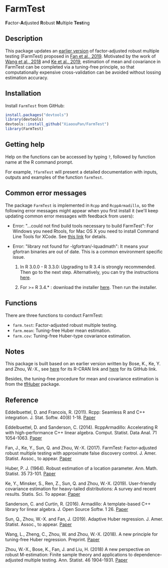 # FarmTest

**F**actor-**A**djusted **R**obust **M**ultiple **Test**ing

## Description

This package updates an [earlier version](https://github.com/kbose28/FarmTest) of factor-adjusted robust multiple testing (FarmTest) proposed in [Fan et al., 2019](https://www.tandfonline.com/doi/full/10.1080/01621459.2018.1527700). Motivated by the work of [Wang et al., 2018](https://www.math.ucsd.edu/~wez243/Tuning_Free.pdf) and [Ke et al., 2019](https://arxiv.org/abs/1811.01520), estimation of mean and covariance in FarmTest can be completed via a tuning-free principle, so that computationally expensive cross-validation can be avoided without lossing estimation accuracy.

## Installation

Install `FarmTest` from GitHub:

```r
install.packages("devtools")
library(devtools)
devtools::install_github("XiaoouPan/FarmTest")
library(FarmTest)
```

## Getting help

Help on the functions can be accessed by typing `?`, followed by function name at the R command prompt. 

For example, `?farmTest` will present a detailed documentation with inputs, outputs and examples of the function `farmTest`.

## Common error messages

The package `FarmTest` is implemented in `Rcpp` and `RcppArmadillo`, so the following error messages might appear when you first install it (we'll keep updating common error messages with feedback from users):

* Error: "...could not find build tools necessary to build FarmTest": For Windows you need Rtools, for Mac OS X you need to install Command Line Tools for XCode. See [this link](https://support.rstudio.com/hc/en-us/articles/200486498-Package-Development-Prerequisites) for details. 

* Error: "library not found for -lgfortran/-lquadmath": It means your gfortran binaries are out of date. This is a common environment specific issue. 

    1. In R 3.0.0 - R 3.3.0: Upgrading to R 3.4 is strongly recommended. Then go to the next step. Alternatively, you can try the instructions [here](http://thecoatlessprofessor.com/programming/rcpp-rcpparmadillo-and-os-x-mavericks-lgfortran-and-lquadmath-error/).

    2. For >= R 3.4.* : download the installer [here](https://gcc.gnu.org/wiki/GFortranBinaries#MacOS). Then run the installer.

## Functions

There are three functions to conduct FarmTest:

* `farm.test`: Factor-adjusted robust multiple testing.
* `farm.mean`: Tuning-free Huber mean estimation.
* `farm.cov`: Tuning-free Huber-type covariance estimation.

## Notes 

This package is built based on an earlier version written by Bose, K., Ke, Y. and Zhou, W.-X., see [here](https://cran.r-project.org/web/packages/FarmTest/index.html) for its R-CRAN link and [here](https://github.com/kbose28/FarmTest) for its GitHub link. 

Besides, the tuning-free procedure for mean and covariance estimation is from the [tfHuber](https://github.com/XiaoouPan/tfHuber) package.

## Reference

Eddelbuettel, D. and Francois, R. (2011). Rcpp: Seamless R and C++ integration. J. Stat. Softw. 40(8) 1-18. [Paper](http://dirk.eddelbuettel.com/code/rcpp/Rcpp-introduction.pdf)

Eddelbuettel, D. and Sanderson, C. (2014). RcppArmadillo: Accelerating R with high-performance C++ linear algebra. Comput. Statist. Data Anal. 71 1054-1063. [Paper](http://dirk.eddelbuettel.com/papers/RcppArmadillo.pdf)

Fan, J., Ke, Y., Sun, Q. and Zhou, W.-X. (2017). FarmTest: Factor-adjusted robust multiple testing with approximate false discovery control. J. Amer. Statist. Assoc., to appear. [Paper](https://www.tandfonline.com/doi/full/10.1080/01621459.2018.1527700) 

Huber, P. J. (1964). Robust estimation of a location parameter. Ann. Math. Statist. 35 73-101. [Paper](https://projecteuclid.org/euclid.aoms/1177703732)

Ke, Y., Minsker, S., Ren, Z., Sun, Q. and Zhou, W.-X. (2019). User-friendly covariance estimation for heavy-tailed distributions: A survey and recent results. Statis. Sci. To appear. [Paper](https://arxiv.org/abs/1811.01520)

Sanderson, C. and Curtin, R. (2016). Armadillo: A template-based C++ library for linear algebra. J. Open Source Softw. 1 26. [Paper](http://conradsanderson.id.au/pdfs/sanderson_armadillo_joss_2016.pdf)

Sun, Q., Zhou, W.-X. and Fan, J. (2019). Adaptive Huber regression. J. Amer. Statist. Assoc., to appear. [Paper](https://www.tandfonline.com/doi/abs/10.1080/01621459.2018.1543124)

Wang, L., Zheng, C., Zhou, W. and Zhou, W.-X. (2018). A new principle for tuning-free Huber regression. Preprint. [Paper](https://www.math.ucsd.edu/~wez243/Tuning_Free.pdf)

Zhou, W.-X., Bose, K., Fan, J. and Liu, H. (2018) A new perspective on robust M-estimation: Finite sample theory and applications to dependence-adjusted multiple testing. Ann. Statist. 46 1904-1931. [Paper](https://projecteuclid.org/euclid.aos/1534492823)
